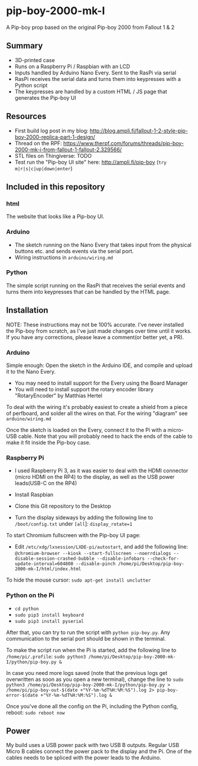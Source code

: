 # pip-boy-2000-mk-I

A Pip-boy prop based on the original Pip-boy 2000 from Fallout 1 &amp; 2

## Summary

- 3D-printed case
- Runs on a Raspberry Pi / Raspbian with an LCD
- Inputs handled by Arduino Nano Every. Sent to the RasPi via serial
- RasPi receives the serial data and turns them into keypresses with a Python script
- The keypresses are handled by a custom HTML / JS page that generates the Pip-boy UI

## Resources

- First build log post in my blog: http://blog.ampli.fi/fallout-1-2-style-pip-boy-2000-replica-part-1-design/
- Thread on the RPF: https://www.therpf.com/forums/threads/pip-boy-2000-mk-i-from-fallout-1-fallout-2.329566/
- STL files on Thingiverse: TODO
- Test run the "Pip-boy UI site" here: http://ampli.fi/pip-boy (`try m|r|s|c|up|down|enter`)

## Included in this repository

### html

The website that looks like a Pip-boy UI.

### Arduino

- The sketch running on the Nano Every that takes input from the physical buttons etc. and sends events via the serial port.
- Wiring instructions in `arduino/wiring.md`

### Python

The simple script running on the RasPi that receives the serial events and turns them into keypresses that can be handled by the HTML page.

## Installation

NOTE: These instructions may not be 100% accurate. I've never installed the Pip-boy from scratch, as I've just made changes over time until it works. If you have any corrections, please leave a comment(or better yet, a PR).

### Arduino

Simple enough: Open the sketch in the Arduino IDE, and compile and upload it to the Nano Every.

- You may need to install support for the Every using the Board Manager
- You will need to install support the rotary encoder library "RotaryEncoder" by Matthias Hertel

To deal with the wiring it's probably easiest to create a shield from a piece of perfboard, and solder all the wires on that. For the wiring "diagram" see `arduino/wiring.md`

Once the sketch is loaded on the Every, connect it to the Pi with a micro-USB cable. Note that you will probably need to hack the ends of the cable to make it fit inside the Pip-boy case.

### Raspberry Pi

- I used Raspberry Pi 3, as it was easier to deal with the HDMI connector (micro HDMI on the RP4) to the display, as well as the USB power leads(USB-C on the RP4)

- Install Raspbian
- Clone this Git repository to the Desktop
- Turn the display sideways by adding the following line to `/boot/config.txt` under `[all`]:
`display_rotate=1`

To start Chromium fullscreen with the Pip-boy UI page:
- Edit `/etc/xdg/lxsession/LXDE-pi/autostart`, and add the following line:
`@chromium-browser --kiosk --start-fullscreen --noerrdialogs --disable-session-crashed-bubble --disable-infobars --check-for-update-interval=604800 --disable-pinch /home/pi/Desktop/pip-boy-2000-mk-I/html/index.html`

To hide the mouse cursor:
`sudo apt-get install unclutter`

### Python on the Pi

- `cd python`
- `sudo pip3 install keyboard`
- `sudo pip3 install pyserial`

After that, you can try to run the script with `python pip-boy.py`. Any communication to the serial port should be shown in the terminal.

To make the script run when the Pi is started, add the following line to `/home/pi/.profile`:
`sudo python3 /home/pi/Desktop/pip-boy-2000-mk-I/python/pip-boy.py &`

In case you need more logs saved (note that the previous logs get overwritten as soon as you open a new terminal), change the line to
`sudo python3 /home/pi/Desktop/pip-boy-2000-mk-I/python/pip-boy.py > /home/pi/pip-boy-out-$(date +"%Y-%m-%dT%H:%M:%S").log 2> pip-boy-error-$(date +"%Y-%m-%dT%H:%M:%S").log &`

Once you've done all the config on the Pi, including the Python config, reboot:
`sudo reboot now`

## Power

My build uses a USB power pack with two USB B outputs. Regular USB Micro B cables connect the power pack to the display and the Pi. One of the cables needs to be spliced with the power leads to the Arduino.
